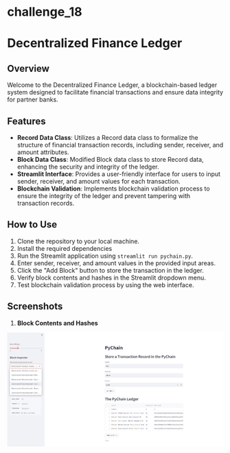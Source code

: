 # challenge_18
# Decentralized Finance Ledger

## Overview
Welcome to the Decentralized Finance Ledger, a blockchain-based ledger system designed to facilitate financial transactions and ensure data integrity for partner banks.

## Features
- **Record Data Class**: Utilizes a Record data class to formalize the structure of financial transaction records, including sender, receiver, and amount attributes.
- **Block Data Class**: Modified Block data class to store Record data, enhancing the security and integrity of the ledger.
- **Streamlit Interface**: Provides a user-friendly interface for users to input sender, receiver, and amount values for each transaction.
- **Blockchain Validation**: Implements blockchain validation process to ensure the integrity of the ledger and prevent tampering with transaction records.

## How to Use
1. Clone the repository to your local machine.
2. Install the required dependencies 
3. Run the Streamlit application using `streamlit run pychain.py`.
4. Enter sender, receiver, and amount values in the provided input areas.
5. Click the "Add Block" button to store the transaction in the ledger.
6. Verify block contents and hashes in the Streamlit dropdown menu.
7. Test blockchain validation process by using the web interface.

## Screenshots
1. **Block Contents and Hashes**

![Block contents showing multiple blocks](multiple_blocks.PNG)


